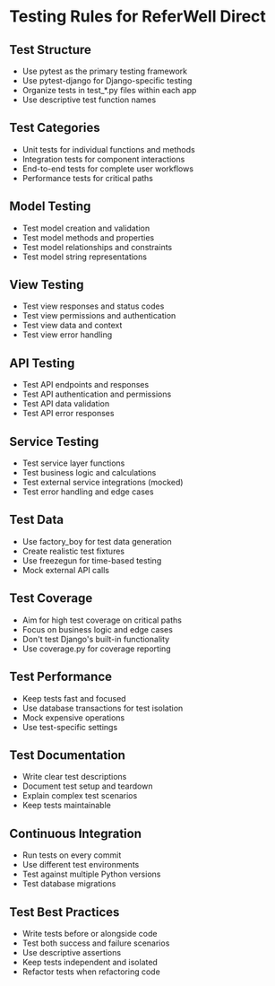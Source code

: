 # Testing Rules for ReferWell Direct

## Test Structure

- Use pytest as the primary testing framework
- Use pytest-django for Django-specific testing
- Organize tests in test\_\*.py files within each app
- Use descriptive test function names

## Test Categories

- Unit tests for individual functions and methods
- Integration tests for component interactions
- End-to-end tests for complete user workflows
- Performance tests for critical paths

## Model Testing

- Test model creation and validation
- Test model methods and properties
- Test model relationships and constraints
- Test model string representations

## View Testing

- Test view responses and status codes
- Test view permissions and authentication
- Test view data and context
- Test view error handling

## API Testing

- Test API endpoints and responses
- Test API authentication and permissions
- Test API data validation
- Test API error responses

## Service Testing

- Test service layer functions
- Test business logic and calculations
- Test external service integrations (mocked)
- Test error handling and edge cases

## Test Data

- Use factory_boy for test data generation
- Create realistic test fixtures
- Use freezegun for time-based testing
- Mock external API calls

## Test Coverage

- Aim for high test coverage on critical paths
- Focus on business logic and edge cases
- Don't test Django's built-in functionality
- Use coverage.py for coverage reporting

## Test Performance

- Keep tests fast and focused
- Use database transactions for test isolation
- Mock expensive operations
- Use test-specific settings

## Test Documentation

- Write clear test descriptions
- Document test setup and teardown
- Explain complex test scenarios
- Keep tests maintainable

## Continuous Integration

- Run tests on every commit
- Use different test environments
- Test against multiple Python versions
- Test database migrations

## Test Best Practices

- Write tests before or alongside code
- Test both success and failure scenarios
- Use descriptive assertions
- Keep tests independent and isolated
- Refactor tests when refactoring code
